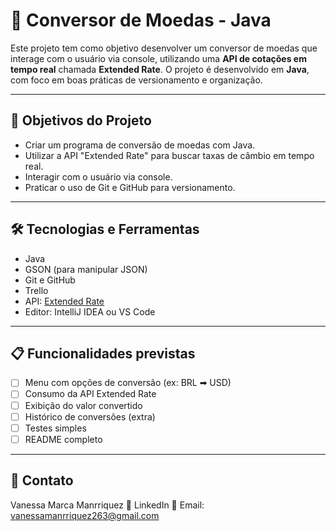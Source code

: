 
# 💱 Conversor de Moedas - Java

Este projeto tem como objetivo desenvolver um conversor de moedas que interage com o usuário via console, utilizando uma **API de cotações em tempo real** chamada **Extended Rate**. O projeto é desenvolvido em **Java**, com foco em boas práticas de versionamento e organização.

---

## 🧠 Objetivos do Projeto

- Criar um programa de conversão de moedas com Java.
- Utilizar a API "Extended Rate" para buscar taxas de câmbio em tempo real.
- Interagir com o usuário via console.
- Praticar o uso de Git e GitHub para versionamento.

---

## 🛠 Tecnologias e Ferramentas

- Java
- GSON (para manipular JSON)
- Git e GitHub
- Trello
- API: [Extended Rate](https://www.exchangerate-api.com/)
- Editor: IntelliJ IDEA ou VS Code

---

## 📋 Funcionalidades previstas

- [ ] Menu com opções de conversão (ex: BRL ➡ USD)
- [ ] Consumo da API Extended Rate
- [ ] Exibição do valor convertido
- [ ] Histórico de conversões (extra)
- [ ] Testes simples
- [ ] README completo

---

## 📧 Contato
Vanessa Marca Manrriquez
🔗 LinkedIn
📧 Email: vanessamanrriquez263@gmail.com

